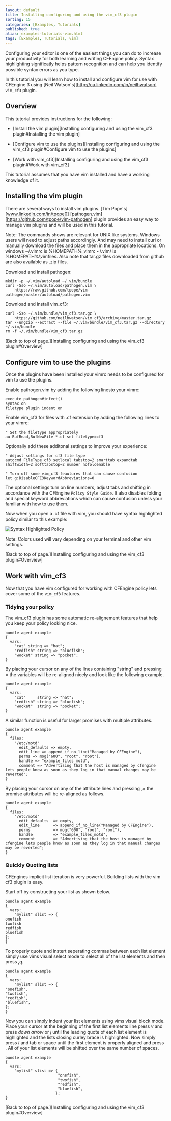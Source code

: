 ```yaml
---
layout: default
title: Installing configuring and using the vim_cf3 plugin
sorting: 15
categories: [Examples, Tutorials]
published: true
alias: examples-tutorials-vim.html
tags: [Examples, Tutorials, vim]
---
```


Configuring your editor is one of the easiest things you can do to increase
your productivity for both learning and writing CFEngine policy. Syntax
highlighting significatly helps pattern recognition and can help you identify
possible syntax errors as you type.

In this tutorial you will learn how to install and configure vim for use with
CFEngine 3 using [Neil Watson's][http://ca.linkedin.com/in/neilhwatson]
`vim_cf3` plugin.

## Overview 
This tutorial provides instructions for the following:

* [Install the vim plugin][Installing configuring and using the vim_cf3 plugin#Installing the vim plugin]

* [Configure vim to use the plugins][Installing configuring and using the vim_cf3 plugin#Configure vim to use the plugins]

* [Work with vim_cf3][Installing configuring and using the vim_cf3 plugin#Work with vim_cf3]


This tutorial assumes that you have vim installed and have a working knowledge of it.

## Installing the vim plugin

There are several ways to install vim plugins. [Tim
Pope's][www.linkedin.com/in/tpope0]
[pathogen.vim][https://github.com/tpope/vim-pathogen] plugin provides an easy
way to manage vim plugins and will be used in this tutorial.

Note: The commands shows are relevant for UNIX like systems. Windows users will
need to adjust paths accordingly. And may need to install curl or manually
download the files and place them in the appropriate locations. On windows
~/.vimrc is %HOMEPATH%\_vimrc ~/.vim/ is %HOMEPATH%\vimfiles. Also note that
tar.gz files downloaded from github are also available as .zip files.

Download and install pathogen:
```
mkdir -p ~/.vim/autoload ~/.vim/bundle
curl -Sso ~/.vim/autoload/pathogen.vim \
    https://raw.github.com/tpope/vim-pathogen/master/autoload/pathogen.vim
```

Download and install vim_cf3:
```
curl -Sso ~/.vim/bundle/vim_cf3.tar.gz \
    https://github.com/neilhwatson/vim_cf3/archive/master.tar.gz
tar --ungzip --extract --file ~/.vim/bundle/vim_cf3.tar.gz --directory ~/.vim/bundle
rm -f ~/.vim/bundle/vim_cf3.tar.gz
```

[Back to top of page.][Installing configuring and using the vim_cf3 plugin#Overview]

## Configure vim to use the plugins

Once the plugins have been installed your vimrc needs to be configured for vim
to use the plugins.

Enable pathogen.vim by adding the following linesto your vimrc:
```
execute pathogen#infect()
syntax on
filetype plugin indent on
```

Enable vim_cf3 for files with .cf extension by adding the following lines to your vimrc:
```
" Set the filetype appropriately
au BufRead,BufNewFile *.cf set filetype=cf3
```

Optionally add these additonal settings to improve your experience:
```
" Adjust settings for cf3 file type
autocmd FileType cf3 setlocal tabstop=2 smarttab expandtab shiftwidth=2 softtabstop=2 number nofoldenable

" Turn off some vim_cf3 feautures that can cause confusion
let g:DisableCFE3KeywordAbbreviations=0
```

The optional settings turn on line numbers, adjust tabs and shifting in
accordance with the CFEngine `Policy Style Guide`. It also disables folding and
special keyword abbreviations which can cause confusion unless your familiar
with how to use them. 

Now when you open a .cf file with vim, you should have syntax highlighted policy similar to this example:

![Syntax Highlighted Policy](vim_cf3_screenshot.jpg)

Note: Colors used will vary depending on your terminal and other vim settings.

[Back to top of page.][Installing configuring and using the vim_cf3 plugin#Overview]

## Work with vim_cf3

Now that you have vim configured for working with CFEngine policy lets cover
some of the `vim_cf3` features.

### Tidying your policy

The vim_cf3 plugin has some automatic re-alignement features that help you keep
your policy looking nice.

```cf3
bundle agent example
{
  vars:
    "cat" string => "hat";
    "redfish" string => "bluefish";
    "wocket" string => "pocket";
}
```

By placing your cursor on any of the lines containing "string" and pressing
*<ESC>=* the variables will be re-aligned nicely and look like the following example.

```cf3
bundle agent example
{
  vars:
    "cat"     string => "hat";
    "redfish" string => "bluefish";
    "wocket"  string => "pocket";
}
```

A similar function is useful for larger promises with multiple attributes.

```cf3
bundle agent example
{
  files:
    "/etc/motd"
      edit_defaults => empty,
      edit_line => append_if_no_line("Managed by CFEngine"),
      perms => mog("600", "root", "root"),
      handle => "example_files_motd",
      comment => "Advertising that the host is managed by cfengine lets people know as soon as they log in that manual changes may be reverted";
}
```

By placing your cursor on any of the attribute lines and pressing *,=* the
promise attributes will be re-aligned as follows.

```cf3
bundle agent example
{
  files:
    "/etc/motd"
      edit_defaults  => empty,
      edit_line      => append_if_no_line("Managed by CFEngine"),
      perms          => mog("600", "root", "root"),
      handle         => "example_files_motd",
      comment        => "Advertising that the host is managed by cfengine lets people know as soon as they log in that manual changes may be reverted";
}
```

### Quickly Quoting lists

CFEngines implicit list iteration is very powerful. Building lists with the vim cf3 plugin is easy.

Start off by constructing your list as shown below.

```cf3
bundle agent example
{
  vars:
    "mylist" slist => {
onefish
twofish
redfish
bluefish
};
}
```

To properly quote and instert seperating commas between each list element
simply use vims visual select mode to select all of the list elements and then
press *,q*.

```cf3
bundle agent example
{
  vars:
    "mylist" slist => {
"onefish",
"twofish",
"redfish",
"bluefish",
};
}
```

Now you can simply indent your list elements using vims visual block mode.
Place your cursor at the beginning of the first list elements line press
*<ctrl>v* and press *down arrow* or *j* until the leading quote of each list
element is highlighted and the lists closing curley brace is highlighted. Now
simply press *<shift>I* and tab or space until the first element is properly
aligned and press *<ESC>*. All of your list elements will be shifted over the
same number of spaces.

```cf3
bundle agent example
{
  vars:
    "mylist" slist => {
                       "onefish",
                       "twofish",
                       "redfish",
                       "bluefish",
                      };
}
```

[Back to top of page.][Installing configuring and using the vim_cf3 plugin#Overview]
